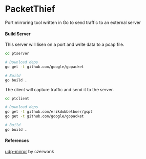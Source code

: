# PacketThief
Port mirroring tool written in Go to send traffic to an external server

#### Build Server
This server will lisen on a port and write data to a pcap file. 
```bash
cd ptserver

# Download deps
go get -t github.com/google/gopacket

# Build 
go build .
```

The client will capture traffic and send it to the server.
```bash
cd ptclient

# Download deps
go get -t github.com/erikdubbelboer/gspt
go get -t github.com/google/gopacket

# Build
go build .
```


#### References
[udp-mirror](https://github.com/czerwonk/udp-mirror) by czerwonk
